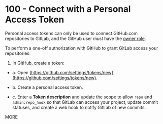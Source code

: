 # 100 - Connect with a Personal Access Token

Personal access tokens can only be used to connect GitHub.com repositories to GitLab, and the GitHub user must have the [owner role](https://docs.github.com/en/get-started/learning-about-github/access-permissions-on-github).

To perform a one-off authorization with GitHub to grant GitLab access your repositories:

1. In GitHub, create a token:
   
  - a. Open [https://github.com/settings/tokens/new](https://github.com/settings/tokens/new).
  
  - b. Create a personal access token.
  
  - c. Enter a **Token description** and update the scope to allow ```repo``` and ```admin:repo_hook``` so that GitLab can access your project, update commit statuses, and create a web hook to notify GitLab of new commits.




MORE 
